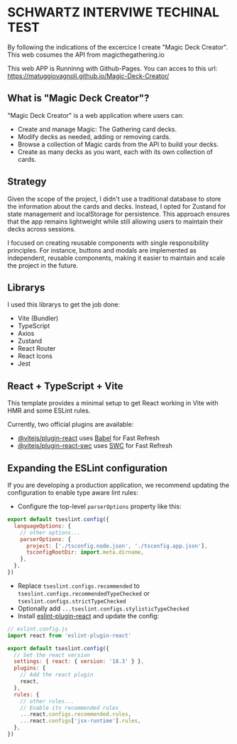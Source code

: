 # SCHWARTZ INTERVIWE TECHINAL TEST

By following the indications of the excercice I create "Magic Deck Creator". This web cosumes the API from magicthegathering.io

This web APP is Runninng with Github-Pages. You can acces to this url: https://matuggiovagnoli.github.io/Magic-Deck-Creator/

## What is "Magic Deck Creator"?

"Magic Deck Creator" is a web application where users can:

- Create and manage Magic: The Gathering card decks.
- Modify decks as needed, adding or removing cards.
- Browse a collection of Magic cards from the API to build your decks.
- Create as many decks as you want, each with its own collection of cards.

## Strategy

Given the scope of the project, I didn't use a traditional database to store the information about the cards and decks. Instead, I opted for Zustand for state management and localStorage for persistence. This approach ensures that the app remains lightweight while still allowing users to maintain their decks across sessions.

I focused on creating reusable components with single responsibility principles. For instance, buttons and modals are implemented as independent, reusable components, making it easier to maintain and scale the project in the future.

## Librarys

I used this librarys to get the job done:

- Vite (Bundler)
- TypeScript
- Axios
- Zustand
- React Router
- React Icons
- Jest


## React + TypeScript + Vite

This template provides a minimal setup to get React working in Vite with HMR and some ESLint rules.

Currently, two official plugins are available:

- [@vitejs/plugin-react](https://github.com/vitejs/vite-plugin-react/blob/main/packages/plugin-react/README.md) uses [Babel](https://babeljs.io/) for Fast Refresh
- [@vitejs/plugin-react-swc](https://github.com/vitejs/vite-plugin-react-swc) uses [SWC](https://swc.rs/) for Fast Refresh

## Expanding the ESLint configuration

If you are developing a production application, we recommend updating the configuration to enable type aware lint rules:

- Configure the top-level `parserOptions` property like this:

```js
export default tseslint.config({
  languageOptions: {
    // other options...
    parserOptions: {
      project: ['./tsconfig.node.json', './tsconfig.app.json'],
      tsconfigRootDir: import.meta.dirname,
    },
  },
})
```

- Replace `tseslint.configs.recommended` to `tseslint.configs.recommendedTypeChecked` or `tseslint.configs.strictTypeChecked`
- Optionally add `...tseslint.configs.stylisticTypeChecked`
- Install [eslint-plugin-react](https://github.com/jsx-eslint/eslint-plugin-react) and update the config:

```js
// eslint.config.js
import react from 'eslint-plugin-react'

export default tseslint.config({
  // Set the react version
  settings: { react: { version: '18.3' } },
  plugins: {
    // Add the react plugin
    react,
  },
  rules: {
    // other rules...
    // Enable its recommended rules
    ...react.configs.recommended.rules,
    ...react.configs['jsx-runtime'].rules,
  },
})
```
